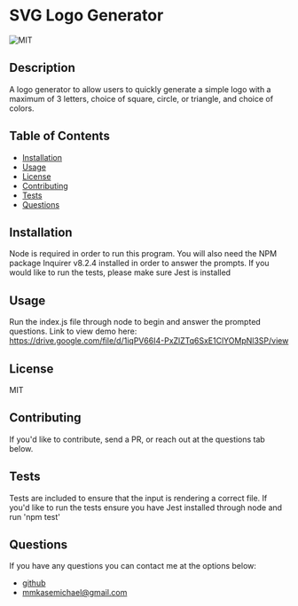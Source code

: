 # SVG Logo Generator

![MIT](https://img.shields.io/badge/License-MIT-blue)

## Description

A logo generator to allow users to quickly generate a simple logo with a maximum of 3 letters, choice of square, circle, or triangle, and choice of colors.

## Table of Contents

- [Installation](#installation)
- [Usage](#usage)
- [License](#license)
- [Contributing](#contributing)
- [Tests](#tests)
- [Questions](#questions)

## Installation

Node is required in order to run this program. You will also need the NPM package Inquirer v8.2.4 installed in order to answer the prompts. If you would like to run the tests, please make sure Jest is installed

## Usage

Run the index.js file through node to begin and answer the prompted questions.
Link to view demo here: https://drive.google.com/file/d/1iqPV66I4-PxZlZTq6SxE1ClYOMpNl3SP/view

## License

MIT

## Contributing

If you'd like to contribute, send a PR, or reach out at the questions tab below.

## Tests

Tests are included to ensure that the input is rendering a correct file. If you'd like to run the tests ensure you have Jest installed through node and run 'npm test'

## Questions

If you have any questions you can contact me at the options below:

- [github](https://github.com/MaddyKM)
- [mmkasemichael@gmail.com](mailto:mmkasemichael@gmail.com)

